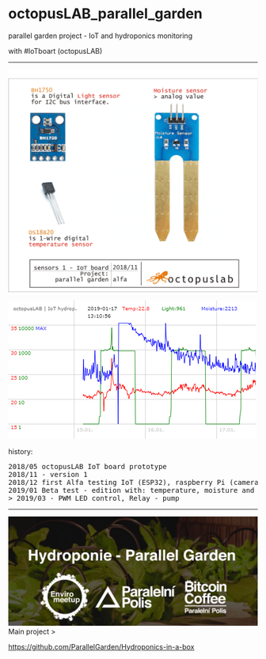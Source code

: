 # octopusLAB_parallel_garden
parallel garden project - IoT and hydroponics monitoring

with #IoTboart (octopusLAB)



---
![sensors01](./images/sensors01g.png)

![data201812](./images/data20190117.png)





history:
<pre>
2018/05 octopusLAB IoT board prototype
2018/11 - version 1
2018/12 first Alfa testing IoT (ESP32), raspberry Pi (camera), server (MysQL, PHP, JS canvas)
2019/01 Beta test - edition with: temperature, moisture and light monitoring (MicroPython)
> 2019/03 - PWM LED control, Relay - pump
</pre>

---
![main project](./images/loga-pp.png)
Main project >

https://github.com/ParallelGarden/Hydroponics-in-a-box

